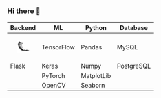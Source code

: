 ### Hi there 👋

| Backend |   ML          |  Python    |  Database   |
|---------|---------------|------------|-------------|
| <p align="center"><img src="https://github.com/devicons/devicon/blob/master/icons/flask/flask-original.svg" alt="Backend1" width="30" height="30"/></p> | TensorFlow    | Pandas     | MySQL       |
| Flask   | Keras         | Numpy      | PostgreSQL  | 
|         | PyTorch       | MatplotLib |             |
|         | OpenCV        | Seaborn    |             |

